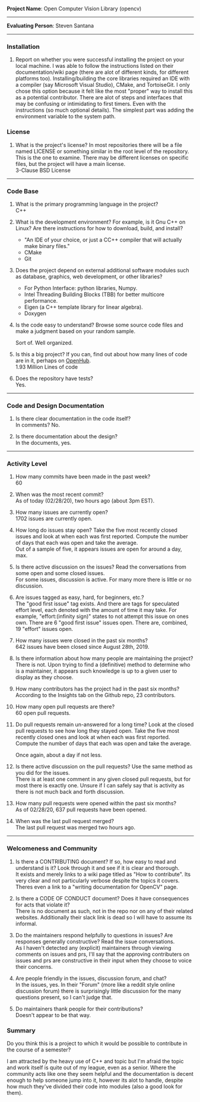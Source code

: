 **Project Name**: Open Computer Vision Library (opencv)


---

**Evaluating Person**: Steven Santana


---

### Installation
1. Report on whether you were successful installing the project on your local machine.
   I was able to follow the instructions listed on their documentation/wiki page (there are alot of different kinds, for different platforms too). Installing/building the core libraries required an IDE with a compiler (say Microsoft Visual Studio), CMake, and TortoiseGit. I only chose this option because it felt like the most "proper" way to install this as a potential contributor. There are alot of steps and interfaces that may be confusing or intimidating to first timers. Even with the instructions (so much optional details). The simplest part was adding the environment variable to the system path.


### License

1. What is the project's license?
   In most repositories there will be a file named LICENSE or something similar in
   the root level of the repository. This is the one to examine. There may be
   different licenses on specific files, but the project will have a main license.
   <br>
   3-Clause BSD License   
 
---

### Code Base


1. What is the primary programming language in the project?
   <br>
   C++

1. What is the development environment? For example, is it Gnu C++ on Linux?
   Are there instructions for how to download, build, and install?
   <br>
   * "An IDE of your choice, or just a CC++ compiler that will actually make binary files."
   * CMake
   * Git
   

1. Does the project depend on external additional software modules such as
   database,  graphics, web development, or other libraries?
   <br>
   * For Python Interface: python libraries, Numpy.
   * Intel Threading Building Blocks (TBB) for better multicore performance.
   * Eigen (a C++ template library for linear algebra).
   * Doxygen
   
   

1. Is the code easy to understand? Browse some source code files and make
   a judgment based on your random sample.
   <br>
   
   Sort of. Well organized.
   

1. Is this a big project? If you can, find out about how many lines of code
   are in it, perhaps on [OpenHub](https://www.openhub.net/).
   <br>
   1.93 Million Lines of code


1. Does the repository have tests?
   <br>
   Yes.


---

### Code and Design Documentation
1. Is there clear documentation in the code itself?
   <br>
	In comments? No.

1. Is there documentation about the design?
   <br>
   In the documents, yes.


---


### Activity Level


1. How many commits have been made in the past week?
   <br>
   60

1. When was the most recent commit?
   <br>
	As of today (02/28/20), two hours ago (about 3pm EST).

1. How many issues are currently open?
   <br>
   1702 issues are currently open.

1. How long do issues stay open?
   Take the five most recently closed issues and look at when each was first reported.
   Compute the number of days that each was open and take the average.
   <br>
   Out of a sample of five, it appears issues are open for around a day, max.

1. Is there active discussion on the issues?
   Read the conversations from some open and some closed issues.
   <br>
   For some issues, discussion is active. For many more there is little or no discussion.

1. Are issues tagged as easy, hard, for beginners, etc.?
   <br>
   The "good first issue" tag exists. And there are tags for speculated effort level, each denoted with the amount of time it may take. For example, "effort:(infinity sign)" states to not attempt this issue on ones own. 
   There are 6 "good first issue" issues open. There are, combined, 19 "effort" issues open.

1. How many issues were closed in the past six months?
   <br>
	642 issues have been closed since August 28th, 2019.

1. Is there information about how many people are maintaining the project?
   <br>
   There is not. Upon trying to find a (definitive) method to determine who is a maintainer, it appears such knowledge is up
   to a given user to display as they choose. 

1. How many contributors has the project had in the past six months?
   <br>
   According to the Insights tab on the Github repo, 23 contributors.


1. How many open pull requests are there?
   <br>
   60 open pull requests.

1. Do pull requests remain un-answered for a long time?
   Look at the closed pull requests to see how long they stayed open.
   Take the five most recently closed ones and look at when each was first reported.
   Compute the number of days that each was open and take the average.
   <br>

   Once again, about a day if not less.
   
1. Is there active discussion on the pull requests?
   Use the same method as you did for the issues.
   <br>
   There is at least one comment in any given closed pull requests, but for most there is exactly one. Unsure if I can
   safely say that is activity as there is not much back and forth discussion.

1. How many pull requests were opened within the past six months?
   <br>
   As of 02/28/20, 637 pull requests have been opened.


1. When was the last  pull request  merged?
   <br>
	The last pull request was merged two hours ago.

---
### Welcomeness and Community

1. Is there a CONTRIBUTING document? If so, how easy to read and understand is it?
   Look through it and see if it is clear and thorough.
   <br>
   It exists and merely links to a wiki page titled as "How to contribute". Its very clear and not particularly
   verbose despite the topics it covers. Theres even a link to a "writing documentation for OpenCV" page.

1. Is there a CODE OF CONDUCT document? Does it have consequences for acts that
   violate it?
   <br>
   There is no document as such, not in the repo nor on any of their related websites. Additionally their slack link is dead so I will have to assume its informal.

1. Do the maintainers respond helpfully to questions in issues?
   Are responses generally constructive?
   Read the issue conversations.
   <br>
   As I haven't detected any (explicit) maintainers through viewing comments on issues and prs, I'll say that the
   approving contributers on issues and prs are constructive in their input when they choose to voice their concerns.

1. Are people friendly in the issues, discussion forum, and chat?
   <br>
   In the issues, yes. In their "Forum" (more like a reddit style online discussion forum) there is surprisingly little discussion for the many questions present, so I can't judge that.

1. Do maintainers thank people for their contributions?
   <br>
   Doesn't appear to be that way.

### Summary
Do you think  this is a project to which it would be possible to contribute in the
course of a semester?

I am attracted by the heavy use of C++ and topic but I'm afraid the topic and work itself is quite out of my league, even as a senior. Where the community acts like one they seem helpful and the documentation is decent enough to help someone jump into it, however its alot to handle, despite how much they've divided their code into modules (also a good look for them).